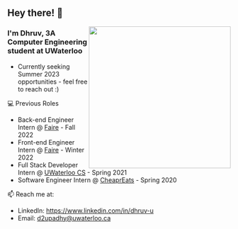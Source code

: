## Hey there! :wave:

<img height="320px" width="320px" align="right" src="https://raw.githubusercontent.com/dhruvupadhyay88/dhruvupadhyay88/main/cat.gif" />

### I'm Dhruv, 3A Computer Engineering student at UWaterloo

- Currently seeking Summer 2023 opportunities - feel free to reach out :)

💻 Previous Roles
- Back-end Engineer Intern @ [Faire](https://www.faire.com/) - Fall 2022
- Front-end Engineer Intern @ [Faire](https://www.faire.com/) - Winter 2022
- Full Stack Developer Intern @ [UWaterloo CS](https://cs.uwaterloo.ca) - Spring 2021
- Software Engineer Intern @ [CheaprEats](https://www.cheapreats.com) - Spring 2020

📫 Reach me at:
- LinkedIn: https://www.linkedin.com/in/dhruv-u
- Email: d2upadhy@uwaterloo.ca
